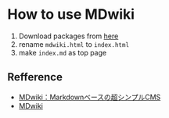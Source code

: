 # How to use MDwiki

1. Download packages from [here](https://github.com/Dynalon/mdwiki/releases)
1. rename `mdwiki.html` to `index.html`
1. make `index.md` as top page

## Refference

- [MDwiki：Markdownベースの超シンプルCMS](https://www.catch.jp/wiki3/tools/mdwiki)
- [MDwiki](https://kyopro.hateblo.jp/entry/2019/06/10/095849)
